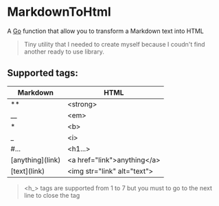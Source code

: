 # MarkdownToHtml
A [Go](https://golang.org) function that allow you to transform a Markdown text into HTML
> Tiny utility that I needed to create myself because I coudn't find another ready to use library.


## Supported tags:
| Markdown          | HTML                                    |
| ----------------- | --------------------------------------- |
| **                | &lt;strong&gt;                          |
| __                | &lt;em&gt;                              |
| *                 | &lt;b&gt;                               |
| _                 | &lt;i&gt;                               |
| #...              | &lt;h1...&gt;                           |
| \[anything](link) | &lt;a href="link"&gt;anything&lt;/a&gt; |
| \[text](link)     | &lt;img str="link" alt="text"&gt;       |

> <h_> tags are supported from 1 to 7 but you must to go to the next line to close the tag

